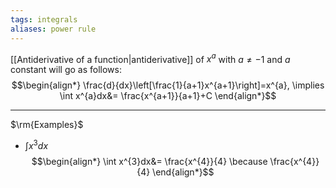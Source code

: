 ```yaml
---
tags: integrals
aliases: power rule
---
```

[[Antiderivative of a function|antiderivative]] of $x^{a}$ with $a \ne -1$ and $a$ constant will go as follows:
$$\begin{align*}
\frac{d}{dx}\left[\frac{1}{a+1}x^{a+1}\right]=x^{a}, \implies \int x^{a}dx&= \frac{x^{a+1}}{a+1}+C
\end{align*}$$
___
$\rm{Examples}$
- $\int x^{3}dx$ 
  $$\begin{align*}
\int x^{3}dx&= \frac{x^{4}}{4} \because \frac{x^{4}}{4}
\end{align*}$$ 